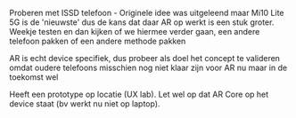 Proberen met ISSD telefoon - Originele idee was uitgeleend maar Mi10 Lite 5G is de 'nieuwste' dus de kans dat daar AR op werkt is een stuk groter. Weekje testen en dan kijken of we hiermee verder gaan, een andere telefoon pakken of een andere methode pakken

AR is echt device specifiek, dus probeer als doel het concept te valideren omdat oudere telefoons misschien nog niet klaar zijn voor AR nu maar in de toekomst wel

Heeft een prototype op locatie (UX lab). Let wel op dat AR Core op het device staat (bv werkt nu niet op laptop).

